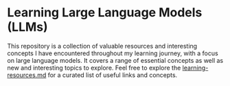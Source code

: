 # Learning Large Language Models (LLMs)
This repository is a collection of valuable resources and interesting concepts I have encountered throughout my learning journey, with a focus on large language models. It covers a range of essential concepts as well as new and interesting topics to explore. Feel free to explore the [learning-resources.md](learning-resources.md) for a curated list of useful links and concepts.